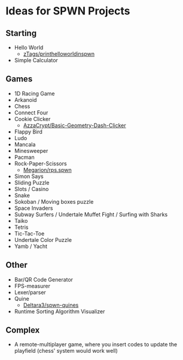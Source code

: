 # Ideas for SPWN Projects

## Starting

- Hello World
  - [zTags/printhelloworldinspwn](https://github.com/zTags/printhelloworldinspwn)
- Simple Calculator

## Games

- 1D Racing Game
- Arkanoid
- Chess
- Connect Four
- Cookie Clicker
  - [AzzaCrypt/Basic-Geometry-Dash-Clicker](https://github.com/AzzaCrypt/Basic-Geometry-Dash-Clicker)
- Flappy Bird
- Ludo
- Mancala
- Minesweeper
- Pacman
- Rock-Paper-Scissors
  - [Megarion/rps.spwn](https://github.com/Megarion/rps.spwn)
- Simon Says
- Sliding Puzzle
- Slots / Casino
- Snake
- Sokoban / Moving boxes puzzle
- Space Invaders
- Subway Surfers / Undertale Muffet Fight / Surfing with Sharks
- Taiko
- Tetris
- Tic-Tac-Toe
- Undertale Color Puzzle
- Yamb / Yacht

## Other

- Bar/QR Code Generator
- FPS-measurer
- Lexer/parser
- Quine
  - [Deltara3/spwn-quines](https://github.com/Deltara3/spwn-quines)
- Runtime Sorting Algorithm Visualizer

## Complex

- A remote-multiplayer game, where you insert codes to update the playfield (chess' system would work well)
